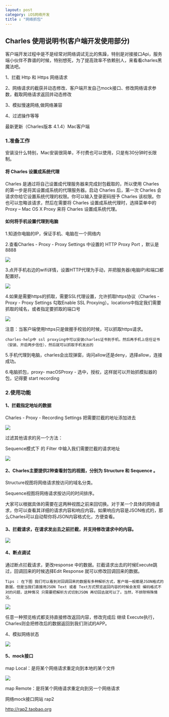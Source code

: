 ```yaml
---
layout: post
category: iOS网络开发
title : "网络抓包"
---
```




## Charles 使用说明书(客户端开发使用部分)

客户端开发过程中是不是经常对网络调试无比的焦躁，特别是对接接口Api，服务端小伙伴不靠谱的时候，特别想死，为了提高效率不依赖别人，来看看charles黑魔法吧。

1、拦截 Http 和 Https 网络请求

2、网络请求的截获并动态修改、客户端开发自己mock接口、修改网络请求参数，截取网络请求返回并动态修改

3、模拟慢速网络,做网络兼容

4、过滤操作等等

最新更新（Charles版本 4.1.4）Mac客户端

### 1.准备工作

安装没什么特别，Mac安装很简单，不付费也可以使用，只是有30分钟时长限制。

#### 将 Charles 设置成系统代理

Charles 是通过将自己设置成代理服务器来完成封包截取的，所以使用 Charles 的第一步是将其设置成系统的代理服务器。启动 Charles 后，第一次 Charles 会请求你给它设置系统代理的权限。你可以输入登录密码授予 Charles 该权限。你也可以忽略该请求，然后在需要将 Charles 设置成系统代理时，选择菜单中的 Proxy – Mac OS X Proxy 来将 Charles 设置成系统代理。

#### 如何将手机设置代理到电脑

1.知道你电脑的IP，保证手机、电脑在一个网络内

2.查看Charles - Proxy - Proxy Settings 中设置的 HTTP Proxy Port ，默认是 8888

![](https://xilankong.github.io/resource/charlesOne.jpeg)

3.点开手机右边的wifi详情，设置HTTP代理为手动，并把服务器(电脑IP)和端口都配置好。

![](https://xilankong.github.io/resource/charlesTwo.jpeg)

4.如果是需要https的抓取，需要SSL代理设置，允许抓取https协议（Charles - Proxy - Proxy Settings 勾取Enable SSL Proxying）。locations中指定我们需要抓取的域名，或者指定要抓取的端口号

![](https://xilankong.github.io/resource/charlesThree.jpeg)



注意：当客户端使用https只是做握手校验的时候，可以抓取https请求。

```
charles-help中 ssl proxying中可以安装charles证书到手机，然后再手机上信任证书（安装、开启两步信任），然后就可以抓取手机发出的
```



5.手机代理到电脑，charles会出现弹窗，询问allow还是deny，选择allow，连接成功。



6.电脑抓包，proxy- macOSProxy - 选中，授权，这样就可以开始抓模拟器的包，记得要 start recording



### 2.使用功能

#### 1、拦截指定地址的数据

Charles - Proxy - Recording Settings  把需要拦截的地址添加进去

![](https://xilankong.github.io/resource/charlesFour.jpeg)

过滤其他请求的另一个方法：

Sequence模式下 的 Filter 中输入我们需要拦截的请求地址

![](https://xilankong.github.io/resource/charlesSeven.jpeg)



#### 2、Charles主要提供2种查看封包的视图，分别为 Structure 和 Sequence 。

Structure视图将网络请求按访问的域名分类。

Sequence视图将网络请求按访问的时间排序。

大家可以根据具体的需要在这两种视图之前来回切换。对于某一个具体的网络请求，你可以查看其详细的请求内容和响应内容。如果响应内容是JSON格式的，那么Charles可以自动帮你将JSON内容格式化，方便查看。

#### 3、拦截请求，在请求发出去之前拦截，并支持修改请求中的内容。

![](https://xilankong.github.io/resource/charlesNight.jpeg)

#### 4、断点调试

通过断点拦截请求，更改response 中的数据。拦截请求出去的时候Execute跳过，回调回来的时候选择Edit Response 就可以修改回调回来的数据。

```
Tips : 在下图 我们可以看到对回调回来的数据有多种解析方式，客户端一般都是JSON格式的数据，但是当我们直接用JSON Text 或者 Text方式预览返回内容的时候会发现 编码格式不对的问题，这种情况 只需要把解析方式切到JSON 再切回去就可以了。当然，不排除特殊情况。
```

![](https://xilankong.github.io/resource/charlesSix.jpeg)

任意一种预览格式都支持直接修改返回内容，修改完成后 继续 Execute执行，Charles则会把修改后的数据返回到我们测试的APP。

4、模拟网络状态

![](https://xilankong.github.io/resource/charlesEight.jpeg)



#### 5、mock接口 

map Local：是将某个网络请求重定向到本地的某个文件

![](https://xilankong.github.io/resource/charlesTen.png)



map Remote：是将某个网络请求重定向到另一个网络请求





网络mock接口网站 rap2



http://rap2.taobao.org